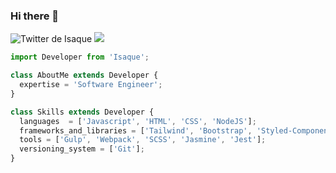 ### Hi there 🚀

<p align="left">

  <!-- Twitter -->
  <a href="https://twitter.com/isaquebock" style="text-decoration: none">
    <img src="https://img.shields.io/twitter/follow/isaquebock?style=social" alt="Twitter de Isaque">
  </a>

  <!-- LinkedIn -->
  <a href="https://www.linkedin.com/in/isaquebock/" style="text-decoration: none">
    <img src="https://img.shields.io/twitter/url?label=LinkedIn&logo=linkedin&style=social&url=https%3A%2F%2Fwww.linkedin.com%2Fin%2Fisaquebock%2F">
  </a>

</p>


```javascript
import Developer from 'Isaque';

class AboutMe extends Developer {
  expertise = 'Software Engineer';
}

class Skills extends Developer {
  languages  = ['Javascript', 'HTML', 'CSS', 'NodeJS'];
  frameworks_and_libraries = ['Tailwind', 'Bootstrap', 'Styled-Components', 'React', 'Angular', 'Jquery'];
  tools = ['Gulp', 'Webpack', 'SCSS', 'Jasmine', 'Jest'];
  versioning_system = ['Git'];
}
```
